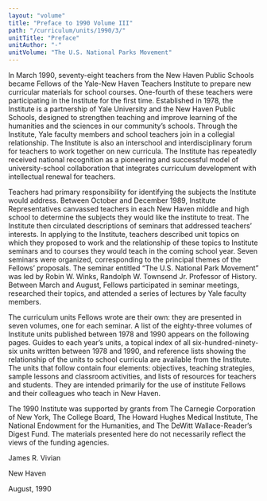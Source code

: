 ```yaml
---
layout: "volume"
title: "Preface to 1990 Volume III"
path: "/curriculum/units/1990/3/"
unitTitle: "Preface"
unitAuthor: "-"
unitVolume: "The U.S. National Parks Movement"
---
```

<body>
<p>
ln March 1990, seventy-eight teachers from the New Haven Public Schools became Fellows of the Yale-New Haven Teachers Institute to prepare new curricular materials for school courses. One-fourth of these teachers were participating in the Institute for the first time. Established in 1978, the Institute is a partnership of Yale University and the New Haven Public Schools, designed to strengthen teaching and improve learning of the humanities and the sciences in our community’s schools. Through the Institute, Yale faculty members and school teachers join in a collegial relationship. The Institute is also an interschool and interdisciplinary forum for teachers to work together on new curricula. The Institute has repeatedly received national recognition as a pioneering and successful model of university-school collaboration that integrates curriculum development with intellectual renewal for teachers.
</p>
<p>
Teachers had primary responsibility for identifying the subjects the Institute would address. Between October and December 1989, Institute Representatives canvassed teachers in each New Haven middle and high school to determine the subjects they would like the institute to treat. The Institute then circulated descriptions of seminars that addressed teachers’ interests. In applying to the Institute, teachers described unit topics on which they proposed to work and the relationship of these topics to Institute seminars and to courses they would teach in the coming school year. Seven seminars were organized, corresponding to the principal themes of the Fellows’ proposals. The seminar entitled “The U.S. National Park Movement” was led by Robin W. Winks, Randolph W. Townsend Jr. Professor of History. Between March and August, Fellows participated in seminar meetings, researched their topics, and attended a series of lectures by Yale faculty members.
</p>
<p>
The curriculum units Fellows wrote are their own: they are presented in seven volumes, one for each seminar. A list of the eighty-three volumes of Institute units published between 1978 and 1990 appears on the following pages. Guides to each year’s units, a topical index of all six-hundred-ninety-six units written between 1978 and 1990, and reference lists showing the relationship of the units to school curricula are available from the Institute. The units that follow contain four elements: objectives, teaching strategies, sample lessons and classroom activities, and lists of resources for teachers and students. They are intended primarily for the use of institute Fellows and their colleagues who teach in New Haven.
</p>
<p>
The 1990 Institute was supported by grants from The Carnegie Corporation of New York, The College Board, The Howard Hughes Medical Institute, The National Endowment for the Humanities, and The DeWitt Wallace-Reader’s Digest Fund. The materials presented here do not necessarily reflect the views of the funding agencies.
</p>
<p>
James R. Vivian
</p>
<p>
New Haven
</p>
<p>
August, 1990
</p>
</body>
